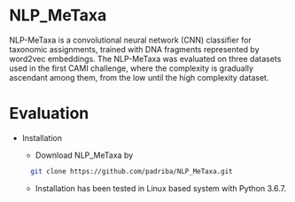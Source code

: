 # NLP_MeTaxa
NLP-MeTaxa is a convolutional neural network (CNN) classifier for taxonomic assignments, trained with DNA fragments represented by word2vec embeddings.
The NLP-MeTaxa was evaluated on three datasets used in the first CAMI challenge, where the complexity is gradually ascendant among them, from the low until the high complexity dataset.

# Evaluation
  - Installation
  
     * Download NLP_MeTaxa by 
    ```sh
      git clone https://github.com/padriba/NLP_MeTaxa.git
      ```
     * Installation has been tested in Linux based system with Python 3.6.7.
